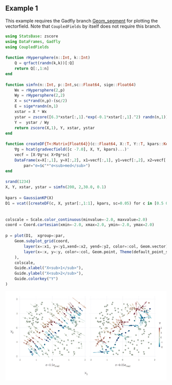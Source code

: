 

## Example 1

This example requires the Gadfly branch [Geom_segment](https://github.com/Mattriks/Gadfly.jl/tree/Geom_segment) for plotting the vectorfield.
Note that `CoupledFields` by itself does not require this branch. 

```julia
using StatsBase: zscore
using DataFrames, Gadfly
using CoupledFields

function rHypersphere(n::Int, k::Int)
    Q = qrfact(randn(k,k))[:Q]
    return Q[:,1:n]  
end

function simfn(n::Int, p::Int,sc::Float64, sige::Float64)
    Wx = rHypersphere(2,p)
    Wy = rHypersphere(2,2)
    X = sc*rand(n,p)-(sc/2)
    E = sige*randn(n,1)
    xstar = X * Wx
    ystar = zscore([6.3*xstar[:,1].*exp(-0.1*xstar[:,1].^2) randn(n,1)],1)
    Y =  ystar / Wy
    return zscore(X,1), Y, xstar, ystar
end

function createDF{T<:Matrix{Float64}}(c::Float64, X::T, Y::T, kpars::KernelParameters; sc=1.0)
    ∇g = hcat(gradvecfield([c -7.0], X, Y, kpars)...)'
    vecf = [X-∇g*sc X+∇g*sc] 
    DataFrame(x=X[:,1], y=X[:,2], x1=vecf[:,1], y1=vecf[:,2], x2=vecf[:,3],y2=vecf[:,4], col=Y[:,1],
        par="σ=$c"*"σ<sub>med</sub>")
end

srand(1234)
X, Y, xstar, ystar = simfn(200, 2,30.0, 0.1)

kpars = GaussianKP(X)
D1 = vcat([createDF(c, X, ystar[:,1:1], kpars, sc=0.05) for c in [0.5 0.05]  ]...)   ;


colscale = Scale.color_continuous(minvalue=-2.0, maxvalue=2.0)
coord = Coord.cartesian(xmin=-2.0, xmax=2.0, ymin=-2.0, ymax=2.0)

p = plot(D1,  xgroup=:par,
    Geom.subplot_grid(coord,
        layer(x=:x1, y=:y1,xend=:x2, yend=:y2, color=:col, Geom.vector),
        layer(x=:x, y=:y, color=:col, Geom.point, Theme(default_point_size=2pt)) 
    ),
    colscale,
    Guide.xlabel("X<sub>1</sub>"),
    Guide.ylabel("X<sub>2</sub>"),
    Guide.colorkey("Y")
)

```

![](Fig_vecfield.png)
